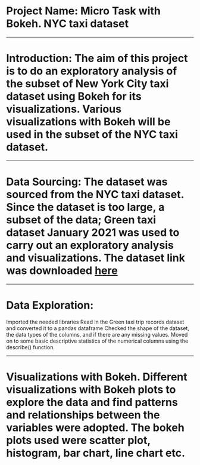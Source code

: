 # Project Name: Micro Task with Bokeh. NYC taxi dataset

----
# Introduction: The aim of this project is to do an exploratory analysis of the subset of New York City taxi dataset using Bokeh for its visualizations. Various visualizations with Bokeh will be used in the subset of the NYC taxi dataset.


-----
# Data Sourcing: The dataset was sourced from the NYC taxi dataset. Since the dataset is too large, a subset of the data; Green taxi dataset January 2021 was used to carry out an exploratory analysis and visualizations. The dataset link was downloaded [here](https://www.nyc.gov/site/tlc/about/tlc-trip-record-data.page)




-----
# Data Exploration: 
Imported the needed libraries 
Read in the Green taxi trip records dataset and converted it to a pandas dataframe
Checked the shape of the dataset, the data types of the columns, and if there are any missing values.
Moved on to some basic descriptive statistics of the numerical columns using the describe() function.


----
# Visualizations with Bokeh. Different visualizations with Bokeh plots to explore the data and find patterns and relationships between the variables were adopted. The bokeh plots used were scatter plot, histogram, bar chart, line chart etc.

